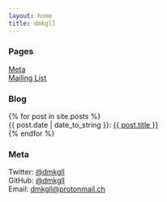 ```yaml
---
layout: home
title: dmkgll
---
```


<style>ul {
    padding-inline-start: 0;
    list-style: none;
}</style>

### Pages

- [Meta](/)
- [Mailing List](/)

### Blog 

<ul class="posts">
{% for post in site.posts %}
<li><span>{{ post.date | date_to_string }}:</span> <a href="{{ post.url }}" title="{{ post.title }}">{{ post.title }}</a></li>
 {% endfor %}</ul>
 
### Meta
 
 - Twitter: [@dmkgll](https://twitter.com/dmkgll)
 - GitHub: [@dmkgll](https://github.com/dmkgll)
 - Email: [dmkgll@protonmail.ch](/)
